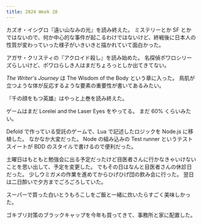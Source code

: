 ```yaml
---
title: 2024 Week 28
---
```


カズオ・イシグロ『遠い山なみの光』を読み終えた。
ミステリーとか SF とかではないので、何か中心的な事件が起こるわけではないけど、終戦後に日本人の性質が変わっていった様子がいきいきと描かれていて面白かった。

アガサ・クリスティの『アクロイド殺し』を読み始めた。
名探偵ポワロシリーズらしいけど、ポワロらしき人はまだちょろっとしか出てきてない。

_The Writer's Journey_ は The Wisdom of the Body という章に入った。
鳥肌が立つような体が反応するような要素の重要性が書いてあるみたい。

『千の顔をもつ英雄』はやっと上巻を読み終えた。

ゲームはまだ Lorelei and the Laser Eyes をやってる。
まだ 60% くらいみたい。

Defold で作っている受託のゲームで、Lua で記述したロジックを Node.js に移植した。
なかなか大変だった。
Node の組み込みの Test runner というテストスイートが BDD のスタイルで書けるので便利だった。

土曜日はもともと勉強会に出る予定だったけど目医者さんに行かなきゃいけないことを思い出して、予定を変更した。
でもその日はなんと目医者さんの休診日だった。
少しウミガメの作業を進めてからひげひげ団の飲み会に行った。
翌日は二日酔いで夕方までごろごろしていた。

スーパーで買った白いとうもろこしをご飯と一緒に炊いたらすごく美味しかった。

ゴキブリ対策のブラックキャップを今年も買ってきて、事務所と家に配置した。
